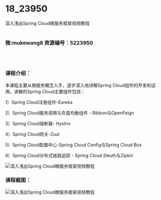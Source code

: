 # 18_23950
深入浅出Spring Cloud微服务框架视频教程
<br/></br>
<h3>微:mukewang8 资源编号：5223950</h3>
<br/></br>
<h3>课程介绍：</h3>
<p>本课程主要从微服务概念入手，逐步深入地讲解<a title="查看与 Spring Cloud 相关的文章" target="_blank">Spring Cloud</a>组件的开发和运用。讲解的<a title="查看与 Spring Cloud 相关的文章" target="_blank">Spring Cloud</a>主要组件包括：</p>
<p>1）Spring Cloud注册组件-Eureka</p>
<p>2）Spring Cloud服务调用与负载均衡组件 - Ribbon与OpenFeign</p>
<p>3）Spring Cloud熔断器- Hystrix</p>
<p>4）Spring Cloud网关-Zuul</p>
<p>5）Spring Cloud配置中心-Spring Cloud Config与Spring Cloud Bus</p>
<p>6）Spring Cloud分布式链路追踪 - Spring Cloud Sleuth与Zipkin</p>
<p><img src="https://www.ko996.com/wp-content/uploads/img/2022/05/1-2-300x174.png" alt="深入浅出Spring Cloud微服务框架视频教程"></p>
<div class="info-desc">
<h3>课程截图：</h3>
<p><img src="https://www.ko996.com/wp-content/uploads/img/2022/04/2-73.png" alt="深入浅出Spring Cloud微服务框架视频教程"></p>


			
</div>
